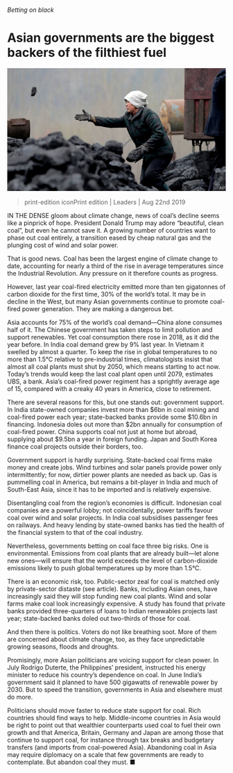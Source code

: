 ###### Betting on black

# Asian governments are the biggest backers of the filthiest fuel 

![image](images/20190824_LDP002_0.jpg) 

> print-edition iconPrint edition | Leaders | Aug 22nd 2019 

IN THE DENSE gloom about climate change, news of coal’s decline seems like a pinprick of hope. President Donald Trump may adore “beautiful, clean coal”, but even he cannot save it. A growing number of countries want to phase out coal entirely, a transition eased by cheap natural gas and the plunging cost of wind and solar power. 

That is good news. Coal has been the largest engine of climate change to date, accounting for nearly a third of the rise in average temperatures since the Industrial Revolution. Any pressure on it therefore counts as progress. 

However, last year coal-fired electricity emitted more than ten gigatonnes of carbon dioxide for the first time, 30% of the world’s total. It may be in decline in the West, but many Asian governments continue to promote coal-fired power generation. They are making a dangerous bet. 

Asia accounts for 75% of the world’s coal demand—China alone consumes half of it. The Chinese government has taken steps to limit pollution and support renewables. Yet coal consumption there rose in 2018, as it did the year before. In India coal demand grew by 9% last year. In Vietnam it swelled by almost a quarter. To keep the rise in global temperatures to no more than 1.5°C relative to pre-industrial times, climatologists insist that almost all coal plants must shut by 2050, which means starting to act now. Today’s trends would keep the last coal plant open until 2079, estimates UBS, a bank. Asia’s coal-fired power regiment has a sprightly average age of 15, compared with a creaky 40 years in America, close to retirement. 

There are several reasons for this, but one stands out: government support. In India state-owned companies invest more than $6bn in coal mining and coal-fired power each year; state-backed banks provide some $10.6bn in financing. Indonesia doles out more than $2bn annually for consumption of coal-fired power. China supports coal not just at home but abroad, supplying about $9.5bn a year in foreign funding. Japan and South Korea finance coal projects outside their borders, too. 

Government support is hardly surprising. State-backed coal firms make money and create jobs. Wind turbines and solar panels provide power only intermittently; for now, dirtier power plants are needed as back up. Gas is pummelling coal in America, but remains a bit-player in India and much of South-East Asia, since it has to be imported and is relatively expensive. 

Disentangling coal from the region’s economies is difficult. Indonesian coal companies are a powerful lobby; not coincidentally, power tariffs favour coal over wind and solar projects. In India coal subsidises passenger fees on railways. And heavy lending by state-owned banks has tied the health of the financial system to that of the coal industry. 

Nevertheless, governments betting on coal face three big risks. One is environmental. Emissions from coal plants that are already built—let alone new ones—will ensure that the world exceeds the level of carbon-dioxide emissions likely to push global temperatures up by more than 1.5°C. 

There is an economic risk, too. Public-sector zeal for coal is matched only by private-sector distaste (see article). Banks, including Asian ones, have increasingly said they will stop funding new coal plants. Wind and solar farms make coal look increasingly expensive. A study has found that private banks provided three-quarters of loans to Indian renewables projects last year; state-backed banks doled out two-thirds of those for coal. 

And then there is politics. Voters do not like breathing soot. More of them are concerned about climate change, too, as they face unpredictable growing seasons, floods and droughts. 

Promisingly, more Asian politicians are voicing support for clean power. In July Rodrigo Duterte, the Philippines’ president, instructed his energy minister to reduce his country’s dependence on coal. In June India’s government said it planned to have 500 gigawatts of renewable power by 2030. But to speed the transition, governments in Asia and elsewhere must do more. 

Politicians should move faster to reduce state support for coal. Rich countries should find ways to help. Middle-income countries in Asia would be right to point out that wealthier counterparts used coal to fuel their own growth and that America, Britain, Germany and Japan are among those that continue to support coal, for instance through tax breaks and budgetary transfers (and imports from coal-powered Asia). Abandoning coal in Asia may require diplomacy on a scale that few governments are ready to contemplate. But abandon coal they must. ■ 

